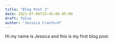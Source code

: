 ```yaml
---
title: "Blog Post 1"
date: 2021-07-06T15:45:06-05:00
draft: false
author: "Jessica Cranford"
---
```


Hi my name is Jessica and this is my first blog post.

